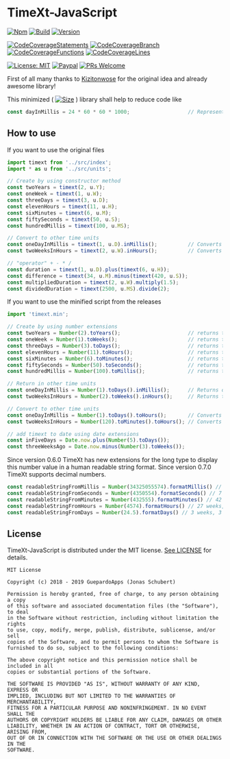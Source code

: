 # TimeXt-JavaScript

[![Npm](https://img.shields.io/badge/npm-getit-red.svg)](https://www.npmjs.com/package/timext-js)
[![Build](https://img.shields.io/badge/build-success-green.svg)](releases/timext-2019-09-29-1.min.js)
[![Version](https://img.shields.io/badge/version-0.7.1-blue.svg)](releases)

[![CodeCoverageStatements](https://img.shields.io/badge/Statements-100-green.svg)](coverage)
[![CodeCoverageBranch](https://img.shields.io/badge/Branch-77-yellow.svg)](coverage)
[![CodeCoverageFunctions](https://img.shields.io/badge/Functions-100-green.svg)](coverage)
[![CodeCoverageLines](https://img.shields.io/badge/Lines-100-green.svg)](coverage)

[![License: MIT](https://img.shields.io/badge/License-MIT-blue.svg)](https://opensource.org/licenses/MIT)
[![Paypal](https://img.shields.io/badge/paypal-donate-blue.svg)](https://www.paypal.me/GuepardoApps)
[![PRs Welcome](https://img.shields.io/badge/PRs-welcome-brightgreen.svg)](http://makeapullrequest.com)

First of all many thanks to [Kizitonwose](https://github.com/kizitonwose/Time) for the original idea and already awesome library!

This minimized ( [![Size](https://img.shields.io/badge/size-4KB-green.svg)](releases/timext-2019-09-29-1.min.js) ) library shall help to reduce code like

```javascript
const dayInMillis = 24 * 60 * 60 * 1000;                   // Represent a day in milliSeconds
```

## How to use

If you want to use the original files

```javascript
import timext from '../src/index';
import * as u from '../src/units';

// Create by using constructor method
const twoYears = timext(2, u.Y);
const oneWeek = timext(1, u.W);
const threeDays = timext(3, u.D);
const elevenHours = timext(11, u.H);
const sixMinutes = timext(6, u.M);
const fiftySeconds = timext(50, u.S);
const hundredMillis = timext(100, u.MS);

// Convert to other time units
const oneDayInMillis = timext(1, u.D).inMillis();          // Converts one day into milliseconds
const twoWeeksInHours = timext(2, u.W).inHours();          // Converts two weeks into hours

// "operator" + - * /
const duration = timext(1, u.D).plus(timext(6, u.H));
const difference = timext(34, u.M).minus(timext(420, u.S));
const multipliedDuration = timext(2, u.W).multiply(1.5);
const dividedDuration = timext(2500, u.MS).divide(2);

```

If you want to use the minified script from the releases

```javascript
import 'timext.min';

// Create by using number extensions
const twoYears = Number(2).toYears();                      // returns timext(2, u.Y)
const oneWeek = Number(1).toWeeks();                       // returns timext(1, u.W)
const threeDays = Number(3).toDays();                      // returns timext(3, u.D)
const elevenHours = Number(11).toHours();                  // returns timext(11, u.H)
const sixMinutes = Number(6).toMinutes();                  // returns timext(6, u.M)
const fiftySeconds = Number(50).toSeconds();               // returns timext(50, u.S)
const hundredMillis = Number(100).toMillis();              // returns timext(100, u.MS)

// Return in other time units
const oneDayInMillis = Number(1).toDays().inMillis();      // Returns one day in milliseconds === 24 * 60 * 60 * 1e3
const twoWeeksInHours = Number(2).toWeeks().inHours();     // Returns two weeks in hours === 2 * 7 * 24

// Convert to other time units
const oneDayInMillis = Number(1).toDays().toHours();       // Converts one day into timext(24, u.H)
const twoWeeksInHours = Number(120).toMinutes().toHours(); // Converts 120 hours into timext(2, u.H)

// add timext to date using date extensions
const inFiveDays = Date.now.plus(Number(5).toDays());
const threeWeeksAgo = Date.now.minus(Number(3).toWeeks());

```

Since version 0.6.0 TimeXt has new extensions for the long type to display this number value in a human readable string format.
Since version 0.7.0 TimeXt supports decimal numbers.

```javascript
const readableStringFromMillis = Number(34325055574).formatMillis() // 56 weeks, 5 days, 6 hours, 44 minutes, 15 seconds, 574 milliseconds
const readableStringFromSeconds = Number(4350554).formatSeconds() // 7 weeks, 1 day, 8 hours, 29 minutes, 14 seconds
const readableStringFromMinutes = Number(432555).formatMinutes() // 42 weeks, 6 days, 9 hours, 15 minutes
const readableStringFromHours = Number(4574).formatHours() // 27 weeks, 1 day, 14 hours
const readableStringFromDays = Number(24.5).formatDays() // 3 weeks, 3 days, 12 hours
```

## License

TimeXt-JavaScript is distributed under the MIT license. [See LICENSE](LICENSE.md) for details.

```
MIT License

Copyright (c) 2018 - 2019 GuepardoApps (Jonas Schubert)

Permission is hereby granted, free of charge, to any person obtaining a copy
of this software and associated documentation files (the "Software"), to deal
in the Software without restriction, including without limitation the rights
to use, copy, modify, merge, publish, distribute, sublicense, and/or sell
copies of the Software, and to permit persons to whom the Software is
furnished to do so, subject to the following conditions:

The above copyright notice and this permission notice shall be included in all
copies or substantial portions of the Software.

THE SOFTWARE IS PROVIDED "AS IS", WITHOUT WARRANTY OF ANY KIND, EXPRESS OR
IMPLIED, INCLUDING BUT NOT LIMITED TO THE WARRANTIES OF MERCHANTABILITY,
FITNESS FOR A PARTICULAR PURPOSE AND NONINFRINGEMENT. IN NO EVENT SHALL THE
AUTHORS OR COPYRIGHT HOLDERS BE LIABLE FOR ANY CLAIM, DAMAGES OR OTHER
LIABILITY, WHETHER IN AN ACTION OF CONTRACT, TORT OR OTHERWISE, ARISING FROM,
OUT OF OR IN CONNECTION WITH THE SOFTWARE OR THE USE OR OTHER DEALINGS IN THE
SOFTWARE.
```
